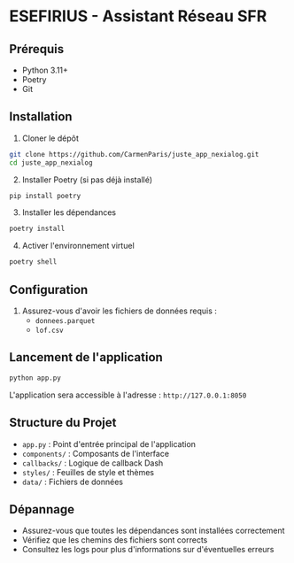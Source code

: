 # ESEFIRIUS - Assistant Réseau SFR

## Prérequis

- Python 3.11+
- Poetry
- Git

## Installation

1. Cloner le dépôt
```bash
git clone https://github.com/CarmenParis/juste_app_nexialog.git
cd juste_app_nexialog
```

2. Installer Poetry (si pas déjà installé)
```bash
pip install poetry
```

3. Installer les dépendances
```bash
poetry install
```

4. Activer l'environnement virtuel
```bash
poetry shell
```

## Configuration

1. Assurez-vous d'avoir les fichiers de données requis :
   - `donnees.parquet`
   - `lof.csv`

## Lancement de l'application

```bash
python app.py
```

L'application sera accessible à l'adresse : `http://127.0.0.1:8050`

## Structure du Projet

- `app.py` : Point d'entrée principal de l'application
- `components/` : Composants de l'interface
- `callbacks/` : Logique de callback Dash
- `styles/` : Feuilles de style et thèmes
- `data/` : Fichiers de données

## Dépannage

- Assurez-vous que toutes les dépendances sont installées correctement
- Vérifiez que les chemins des fichiers sont corrects
- Consultez les logs pour plus d'informations sur d'éventuelles erreurs
